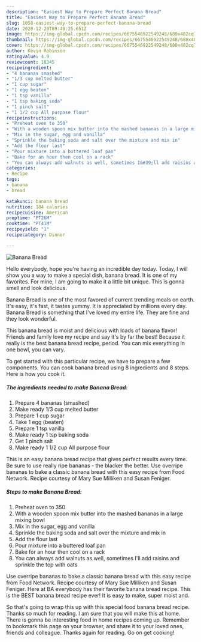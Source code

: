 ```yaml
---
description: "Easiest Way to Prepare Perfect Banana Bread"
title: "Easiest Way to Prepare Perfect Banana Bread"
slug: 1058-easiest-way-to-prepare-perfect-banana-bread
date: 2020-12-20T09:40:25.651Z
image: https://img-global.cpcdn.com/recipes/6675546922549248/680x482cq70/banana-bread-recipe-main-photo.jpg
thumbnail: https://img-global.cpcdn.com/recipes/6675546922549248/680x482cq70/banana-bread-recipe-main-photo.jpg
cover: https://img-global.cpcdn.com/recipes/6675546922549248/680x482cq70/banana-bread-recipe-main-photo.jpg
author: Kevin Robinson
ratingvalue: 4.9
reviewcount: 18345
recipeingredient:
- "4 bananas smashed"
- "1/3 cup melted butter"
- "1 cup sugar"
- "1 egg beaten"
- "1 tsp vanilla"
- "1 tsp baking soda"
- "1 pinch salt"
- "1 1/2 cup All purpose flour"
recipeinstructions:
- "Preheat oven to 350"
- "With a wooden spoon mix butter into the mashed bananas in a large mixing bowl"
- "Mix in the sugar, egg and vanilla"
- "Sprinkle the baking soda and salt over the mixture and mix in"
- "Add the flour last"
- "Pour mixture into a buttered loaf pan"
- "Bake for an hour then cool on a rack"
- "You can always add walnuts as well, sometimes I&#39;ll add raisins and sprinkle the top with oats"
categories:
- Recipe
tags:
- banana
- bread

katakunci: banana bread 
nutrition: 184 calories
recipecuisine: American
preptime: "PT26M"
cooktime: "PT41M"
recipeyield: "1"
recipecategory: Dinner

---
```



![Banana Bread](https://img-global.cpcdn.com/recipes/6675546922549248/680x482cq70/banana-bread-recipe-main-photo.jpg)

Hello everybody, hope you're having an incredible day today. Today, I will show you a way to make a special dish, banana bread. It is one of my favorites. For mine, I am going to make it a little bit unique. This is gonna smell and look delicious.

Banana Bread is one of the most favored of current trending meals on earth. It's easy, it's fast, it tastes yummy. It is appreciated by millions every day. Banana Bread is something that I've loved my entire life. They are fine and they look wonderful.

This banana bread is moist and delicious with loads of banana flavor! Friends and family love my recipe and say it&#39;s by far the best! Because it really is the best banana bread recipe, period. You can mix everything in one bowl, you can vary.


To get started with this particular recipe, we have to prepare a few components. You can cook banana bread using 8 ingredients and 8 steps. Here is how you cook it.

<!--inarticleads1-->

##### The ingredients needed to make Banana Bread:

1. Prepare 4 bananas (smashed)
1. Make ready 1/3 cup melted butter
1. Prepare 1 cup sugar
1. Take 1 egg (beaten)
1. Prepare 1 tsp vanilla
1. Make ready 1 tsp baking soda
1. Get 1 pinch salt
1. Make ready 1 1/2 cup All purpose flour


This is an easy banana bread recipe that gives perfect results every time. Be sure to use really ripe bananas - the blacker the better. Use overripe bananas to bake a classic banana bread with this easy recipe from Food Network. Recipe courtesy of Mary Sue Milliken and Susan Feniger. 

<!--inarticleads2-->

##### Steps to make Banana Bread:

1. Preheat oven to 350
1. With a wooden spoon mix butter into the mashed bananas in a large mixing bowl
1. Mix in the sugar, egg and vanilla
1. Sprinkle the baking soda and salt over the mixture and mix in
1. Add the flour last
1. Pour mixture into a buttered loaf pan
1. Bake for an hour then cool on a rack
1. You can always add walnuts as well, sometimes I&#39;ll add raisins and sprinkle the top with oats


Use overripe bananas to bake a classic banana bread with this easy recipe from Food Network. Recipe courtesy of Mary Sue Milliken and Susan Feniger. Here at BA everybody has their favorite banana bread recipe. This is the BEST banana bread recipe ever! It is easy to make, super moist and. 

So that's going to wrap this up with this special food banana bread recipe. Thanks so much for reading. I am sure that you will make this at home. There is gonna be interesting food in home recipes coming up. Remember to bookmark this page on your browser, and share it to your loved ones, friends and colleague. Thanks again for reading. Go on get cooking!
